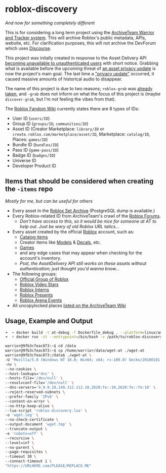 # roblox-discovery
*And now for something completely different*

This is for considering a long term project using the [ArchiveTeam Warrior and Tracker system](https://tracker.archiveteam.org/). This will archive Roblox's public metadata, APIs, website, etc. For clarification purposes, this will not archive the DevForum which uses [Discourse](https://wiki.archiveteam.org/index.php/Discourse).

This project was initally created in response to the Asset Delivery API [becoming unavailable to unauthenticated users](https://devforum.roblox.com/t/creator-action-required-new-asset-delivery-api-endpoints-for-community-tools/3574403) with short notice. Grabbing what is available before the upcoming threat of [an asset privacy update](https://devforum.roblox.com/t/creator-action-required-new-asset-delivery-api-endpoints-for-community-tools/3574403/63) is now the project's main goal. The last time a ["privacy update"](https://devforum.roblox.com/t/update-changes-to-asset-privacy-for-audio/1715717) occurred, it caused massive amounts of historical audio to disappear.

The name of this project is due to two reasons; `roblox-grab` was [already taken](https://github.com/ArchiveTeam/roblox-grab), and `-grab` does not inform on what the focus of this project is (maybe `discover-grab`, but I'm not feeling the vibes from that).

The [Roblox Fandom Wiki](https://roblox.fandom.com/wiki/ID) currently states there are 8 types of IDs:

* User ID (`users/ID`)
* Group ID (`groups/ID`, `communities/ID`)
* Asset ID (Creator Marketplace: `library/ID` or `create.roblox.com/marketplace/asset/ID`, Marketplace: `catalog/ID`, Places: `games/ID`)
* Bundle ID (`bundles/ID`)
* Pass ID (`game-pass/ID`)
* Badge ID (`badges/ID`)
* Universe ID
* Developer Product ID


## Items that should be considered when creating the `-items` repo
*Mostly for me, but can be useful for others*
-   Every asset in the [Roblox Set Archive](https://sets.pizzaboxer.xyz/) (PostgreSQL dump is available.)
-   Every Roblox-related ID from ArchiveTeam's crawl of the [Roblox Forums](https://archive.org/details/archiveteam_roblox).
    -   *Don't have access to this, so it would be nice for someone at AT to help out. Just be wary of old Roblox URL tatics...*
-   Every asset created by the official [Roblox](https://www.roblox.com/users/1/profile) account, such as:
    -   [Catalog items](https://www.roblox.com/catalog?CreatorName=Roblox&IncludeNotForSale)
    -   Creator items like [Models](https://create.roblox.com/store/models?creatorName=Roblox) & [Decals](https://create.roblox.com/store/decals?creatorName=Roblox), etc.
    -   [Games](https://www.roblox.com/users/1/profile#!/creations)
    -   and any edge cases that may appear when checking for the account's inventory.
    -   *Psst, the AssetDelivery API still works on these assets without authentication; just thought you'd wanna know...*
-   The following groups:
    -   [Official Group of Roblox](https://www.roblox.com/communities/1200769)
    -   [Roblox Video Stars](https://www.roblox.com/communities/4199740)
    -   [Roblox Interns](https://www.roblox.com/communities/2868472)
    -   [Roblox Presents](https://www.roblox.com/communities/4111519)
    -   [Roblox Arena Events](https://www.roblox.com/communities/7384468)
-   All uncopylocked places [listed on the ArchiveTeam Wiki](https://wiki.archiveteam.org/index.php/Roblox/uncopylocked)


## Usage, Example and Output

```zsh
➜  ~ docker build -t at-debug -f Dockerfile_debug . --platform=linux/amd64
➜  ~ docker run -it --entrypoint=/bin/bash -v /path/to/roblox-discovery:/data --platform=linux/amd64 -i at-debug
```

```bash
warrior@9fb3cfeac873:~$ cd /data
warrior@9fb3cfeac873:~$ cp /home/warrior/data/wget-at ./wget-at
warrior@9fb3cfeac873:/data$ ./wget-at \
-U "Mozilla/5.0 (Windows NT 10.0; Win64; x64; rv:109.0) Gecko/20100101 Firefox/116.0" \
-nv \
--no-cookies \
--host-lookups='dns' \
--hosts-file='/dev/null' \
--resolvconf-file='/dev/null' \
--dns-servers='9.9.9.10,149.112.112.10,2620:fe::10,2620:fe::fe:10' \
--reject-reserved-subnets \
--prefer-family 'IPv6' \
--content-on-error \
--no-http-keep-alive \
--lua-script 'roblox-discovery.lua' \
-o 'wget.log' \
--no-check-certificate \
--output-document 'wget.tmp' \
--truncate-output \
-e 'robots=off' \
--recursive \
--level=inf \
--no-parent \
--page-requisites \
--timeout 30 \
--connect-timeout 1 \
"https://URLHERE.com/PLEASE/REPLACE.ME"
```
